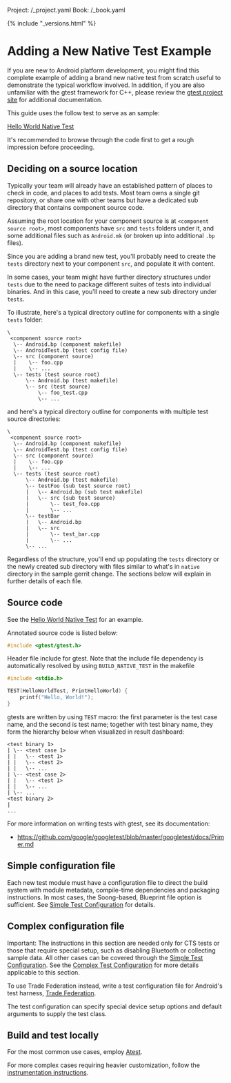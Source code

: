 Project: /_project.yaml
Book: /_book.yaml

{% include "_versions.html" %}

<!--
  Copyright 2018 The Android Open Source Project

  Licensed under the Apache License, Version 2.0 (the "License");
  you may not use this file except in compliance with the License.
  You may obtain a copy of the License at

      http://www.apache.org/licenses/LICENSE-2.0

  Unless required by applicable law or agreed to in writing, software
  distributed under the License is distributed on an "AS IS" BASIS,
  WITHOUT WARRANTIES OR CONDITIONS OF ANY KIND, either express or implied.
  See the License for the specific language governing permissions and
  limitations under the License.
-->

# Adding a New Native Test Example

If you are new to Android platform development, you might find this complete
example of adding a brand new native test from scratch useful to demonstrate the
typical workflow involved. In addition, if you are also unfamiliar with the
gtest framework for C++, please review the [gtest project
site](https://github.com/google/googletest) for additional documentation.

This guide uses the follow test to serve as an sample:

[Hello World Native Test](https://android.googlesource.com/platform/platform_testing/+/master/tests/example/native/)

It's recommended to browse through the code first to get a rough impression
before proceeding.

## Deciding on a source location

Typically your team will already have an established pattern of places to check
in code, and places to add tests. Most team owns a single git repository, or
share one with other teams but have a dedicated sub directory that contains
component source code.

Assuming the root location for your component source is at `<component source
root>`, most components have `src` and `tests` folders under it, and some
additional files such as `Android.mk` (or broken up into additional `.bp`
files).

Since you are adding a brand new test, you'll probably need to create the
`tests` directory next to your component `src`, and populate it with content.

In some cases, your team might have further directory structures under `tests`
due to the need to package different suites of tests into individual binaries.
And in this case, you'll need to create a new sub directory under `tests`.

To illustrate, here's a typical directory outline for components with a single
`tests` folder:

```
\
 <component source root>
  \-- Android.bp (component makefile)
  \-- AndroidTest.bp (test config file)
  \-- src (component source)
  |    \-- foo.cpp
  |    \-- ...
  \-- tests (test source root)
      \-- Android.bp (test makefile)
      \-- src (test source)
          \-- foo_test.cpp
          \-- ...
```

and here's a typical directory outline for components with multiple test source
directories:

```
\
 <component source root>
  \-- Android.bp (component makefile)
  \-- AndroidTest.bp (test config file)
  \-- src (component source)
  |    \-- foo.cpp
  |    \-- ...
  \-- tests (test source root)
      \-- Android.bp (test makefile)
      \-- testFoo (sub test source root)
      |   \-- Android.bp (sub test makefile)
      |   \-- src (sub test source)
      |       \-- test_foo.cpp
      |       \-- ...
      \-- testBar
      |   \-- Android.bp
      |   \-- src
      |       \-- test_bar.cpp
      |       \-- ...
      \-- ...
```

Regardless of the structure, you'll end up populating the `tests` directory or
the newly created sub directory with files similar to what's in `native`
directory in the sample gerrit change. The sections below will explain in
further details of each file.

## Source code

See the [Hello World Native
Test](https://android.googlesource.com/platform/platform_testing/+/master/tests/example/native/HelloWorldTest.cpp)
for an example.

Annotated source code is listed below:

```c++
#include <gtest/gtest.h>
```

Header file include for gtest. Note that the include file dependency is
automatically resolved by using `BUILD_NATIVE_TEST` in the makefile

```c++
#include <stdio.h>

TEST(HelloWorldTest, PrintHelloWorld) {
    printf("Hello, World!");
}
```

gtests are written by using `TEST` macro: the first parameter is the test case
name, and the second is test name; together with test binary name, they form the
hierarchy below when visualized in result dashboard:

```
<test binary 1>
| \-- <test case 1>
| |   \-- <test 1>
| |   \-- <test 2>
| |   \-- ...
| \-- <test case 2>
| |   \-- <test 1>
| |   \-- ...
| \-- ...
<test binary 2>
|
...
```

For more information on writing tests with gtest, see its documentation:

*   https://github.com/google/googletest/blob/master/googletest/docs/Primer.md

## Simple configuration file

Each new test module must have a configuration file to direct
the build system with module metadata, compile-time dependencies and packaging
instructions. In most cases, the Soong-based, Blueprint file option is 
sufficient. See [Simple Test Configuration](blueprints.md) for details.

## Complex configuration file

Important: The instructions in this section are needed only for CTS tests or those
that require special setup, such as disabling Bluetooth or collecting sample data.
All other cases can be covered through the
[Simple Test Configuration](blueprints.md). See the
[Complex Test Configuration](compatibility/tests/development/test-config) for
more details applicable to this section.

To use Trade Federation instead, write a test configuration
file for Android's test harness, [Trade Federation](/devices/tech/test_infra/tradefed/).

The test configuration can specify special device setup options and default
arguments to supply the test class.

## Build and test locally

For the most common use cases, employ
[Atest](/compatibility/tests/development/atest).

For more complex cases requiring heavier customization, follow the
[instrumentation instructions](instrumentation.md).
